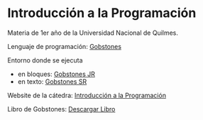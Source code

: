 # Introducción a la Programación
Materia de 1er año de la Universidad Nacional de Quilmes.

Lenguaje de programación: [Gobstones](http://www.gobstones.org/)

Entorno donde se ejecuta 
* en bloques: [Gobstones JR](https://gobstones.github.io/gobstones-jr/?course=gobstones/curso-InPr-UNQ)
* en texto: [Gobstones SR](https://gobstones.github.io/gobstones-sr/?course=gobstones/curso-InPr-UNQ)

Website de la cátedra: [Introducción a la Programación](http://inpr.web.unq.edu.ar/)

Libro de Gobstones: [Descargar Libro](http://inpr.web.unq.edu.ar/el-libro-de-gobstones/?dl_id=35)


